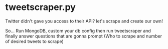 # tweetscraper.py
Twitter didn't gave you access to their API? let's scrape and create our own!

So... Run MongoDB, custom your db config then run tweetscraper and finally answer questions that are gonna prompt (Who to scrape and number of desired tweets to scrape)

